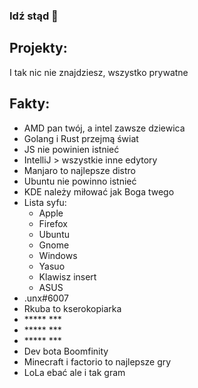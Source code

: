 ### Idź stąd 👋

## Projekty:
I tak nic nie znajdziesz, wszystko prywatne

## Fakty:
- AMD pan twój, a intel zawsze dziewica
- Golang i Rust przejmą świat
- JS nie powinien istnieć
- IntelliJ > wszystkie inne edytory
- Manjaro to najlepsze distro
- Ubuntu nie powinno istnieć
- KDE należy miłować jak Boga twego
- Lista syfu:
  - Apple
  - Firefox
  - Ubuntu
  - Gnome
  - Windows
  - Yasuo
  - Klawisz insert
  - ASUS
- .unx#6007
- Rkuba to kserokopiarka
- \*\*\*\*\* \*\*\*
- \*\*\*\*\* \*\*\*
- \*\*\*\*\* \*\*\*
- Dev bota Boomfinity
- Minecraft i factorio to najlepsze gry
- LoLa ebać ale i tak gram

